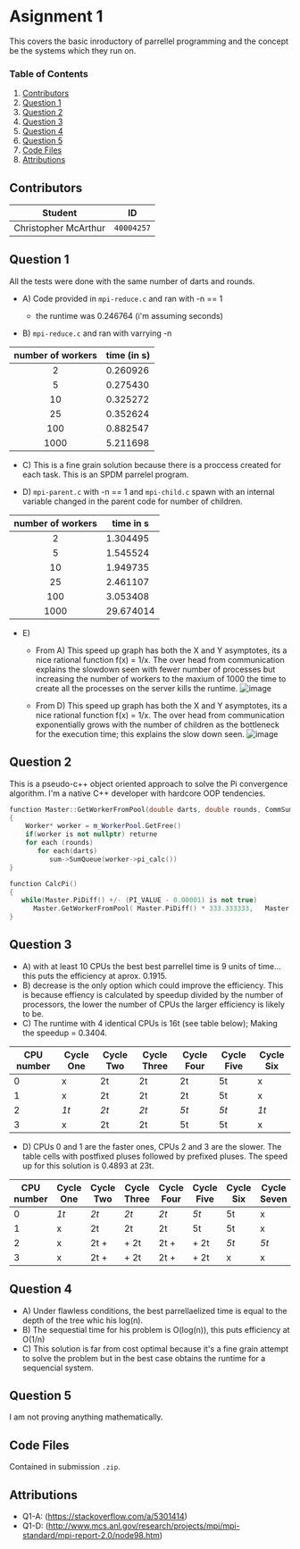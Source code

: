 # Asignment 1
This covers the basic inroductory of parrellel programming and the concept be the systems which they run on.

### Table of Contents
1. [Contributors](#Contributors)
2. [Question 1](#Question-1)
3. [Question 2](#Question-2)
4. [Question 3](#Question-3)
5. [Question 4](#Question-4)
6. [Question 5](#Question-5)
7. [Code Files](#Code-Files)
8. [Attributions](#Attributions)

## Contributors
**Student** | **ID**
:---: | ---
Christopher McArthur | `40004257`

## Question 1
All the tests were done with the same number of darts and rounds.

- A) Code provided in `mpi-reduce.c` and ran with -n == 1 
  - the runtime was 0.246764 (i'm assuming seconds)

- B) `mpi-reduce.c` and ran with varrying -n

**number of workers** | **time (in s)**
:---: | ---
2 | 0.260926
5 | 0.275430
10 | 0.325272
25 | 0.352624
100 | 0.882547
1000 | 5.211698

- C) This is a fine grain solution because there is a proccess created for each task. This is an SPDM parrelel program.

- D) `mpi-parent.c` with -n == 1 and  `mpi-child.c` spawn with an internal variable changed in the parent code for number of children.

**number of workers** | **time in s**
:---: | ---
2 | 1.304495
5 | 1.545524
10 | 1.949735
25 | 2.461107
100 | 3.053408
1000 | 29.674014

- E)
  - From A) This speed up graph has both the X and Y asymptotes, its a nice rational function f(x) = 1/x. The over head from communication explains the slowdown seen with fewer number of processes but increasing the number of workers to the maxium of 1000 the time to create all the processes on the server kills the runtime.
![image](https://user-images.githubusercontent.com/16867443/31311499-5aecbcf0-ab7b-11e7-9fed-8c41ca0c23e0.png)

  - From D) This speed up graph has both the X and Y asymptotes, its a nice rational function f(x) = 1/x. The over head from communication exponentially grows with the number of children as the bottleneck for the execution time; this explains the slow down seen.
![image](https://user-images.githubusercontent.com/16867443/31311712-0499da36-ab80-11e7-8e8a-26c701af1ad6.png)

## Question 2
This is a pseudo-c++ object oriented approach to solve the Pi convergence algorithm. I'm a native C++ developer with hardcore OOP tendencies.
```c++
function Master::GetWorkerFromPool(double darts, double rounds, CommSummer* sum)
{
    Worker* worker = m_WorkerPool.GetFree()
    if(worker is not nullptr) returne
    for each (rounds)
       for each(darts)
          sum->SumQueue(worker->pi_calc())
}

function CalcPi()
{
   while(Master.PiDiff() +/- (PI_VALUE - 0.00001) is not true)   
      Master.GetWorkerFromPool( Master.PiDiff() * 333.333333,   Master.PiDiff().floored() * 157.357892514,  this)
}
```
## Question 3
- A) with at least 10 CPUs the best best parrellel time is 9 units of time... this puts the efficiency at aprox. 0.1915.
- B) decrease is the only option which could improve the efficiency. This is because effiency is calculated by speedup divided by the number of processors, the lower the number of CPUs the larger efficiency is likely to be.
- C) The runtime with 4 identical CPUs is 16t (see table below); Making the speedup = 0.3404.

**CPU number** | **Cycle One** | **Cycle Two** | **Cycle Three** |**Cycle Four** | **Cycle Five** | **Cycle Six**
--- | --- | --- | --- | --- | --- | ---
0 |  x  | 2t | 2t | 2t | 5t | x
1 |  x  | 2t | 2t | 2t | 5t | x
2 | *1t* | *2t* | *2t* | *5t* | *5t* | *1t*
3 |  x  | 2t | 2t | 5t | 5t | x

- D) CPUs 0 and 1 are the faster ones, CPUs 2 and 3 are the slower. The table cells with postfixed pluses followed by prefixed pluses. The speed up for this solution is 0.4893 at 23t.

**CPU number** | **Cycle One** | **Cycle Two** | **Cycle Three** |**Cycle Four** | **Cycle Five** | **Cycle Six** | **Cycle Seven** | **Cycle Eight**
--- | --- | --- | --- | --- | --- | --- | --- | ---
0 |  *1t*  | *2t* | *2t* | *2t* | *5t* | 5t | x | *1t*
1 |  x  | 2t | 2t | 2t | 5t | 5t | x | x
2 |  x  | 2t + | + 2t | 2t + | + 2t | *5t* | *5t* | x
3 |  x  | 2t + | + 2t | 2t + | + 2t | x | x | x

## Question 4
- A) Under flawless conditions, the best parrellaelized time is equal to the depth of the tree whic his log(n).
- B) The sequestial time for his problem is O(log(n)), this puts efficiency at O(1/n)
- C) This solution is far from cost optimal because it's a fine grain attempt to solve the problem but in the best case obtains the runtime for a sequencial system.

## Question 5
I am not proving anything mathematically.

## Code Files
Contained in submission `.zip`.

## Attributions
* Q1-A: (https://stackoverflow.com/a/5301414)
* Q1-D: (http://www.mcs.anl.gov/research/projects/mpi/mpi-standard/mpi-report-2.0/node98.htm)
